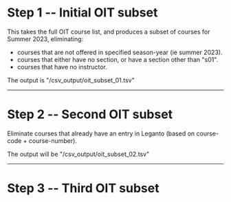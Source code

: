 # Step 1 -- Initial OIT subset

This takes the full OIT course list, and produces a subset of courses for Summer 2023, eliminating:
- courses that are not offered in specified season-year (ie summer 2023).
- courses that either have no section, or have a section other than "s01".
- courses that have no instructor.

The output is "/csv_output/oit_subset_01.tsv"

---


# Step 2 -- Second OIT subset

Eliminate courses that already have an entry in Leganto (based on course-code + course-number).

The output will be "/csv_output/oit_subset_02.tsv"

---


# Step 3 -- Third OIT subset

